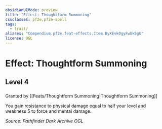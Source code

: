 ```yaml
---
obsidianUIMode: preview
title: "Effect: Thoughtform Summoning"
cssclasses: pf2e,pf2e-spell
tags:
  - trait/
aliases: "Compendium.pf2e.feat-effects.Item.ByXEvk0gyFwUk5gU"
license: OGL
---
```

# Effect: Thoughtform Summoning
## Level 4
### 






Granted by [[Feats/Thoughtform Summoning|Thoughtform Summoning]]

You gain resistance to physical damage equal to half your level and weakness 5 to force and mental damage.

*Source: Pathfinder Dark Archive*
*OGL*